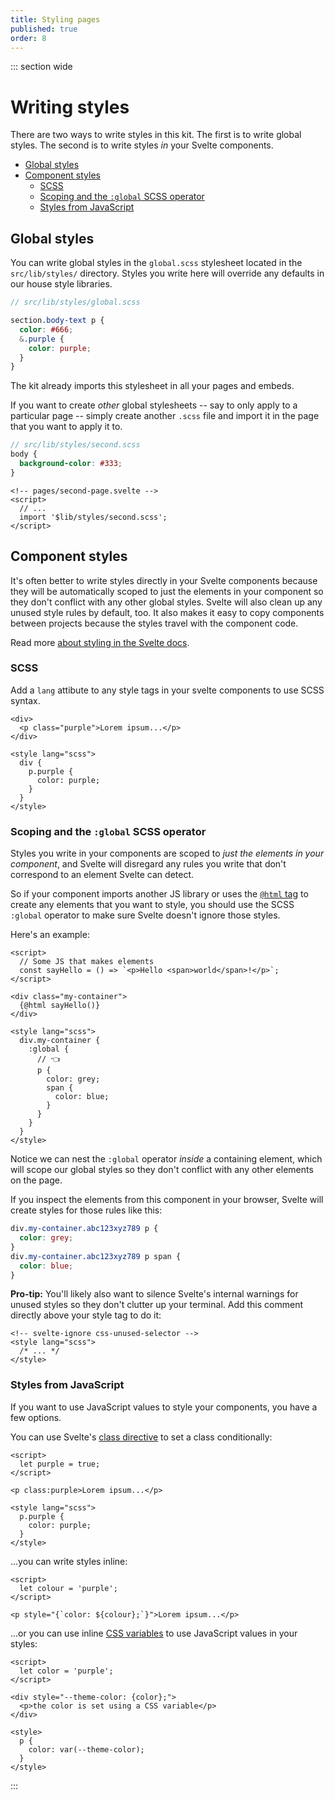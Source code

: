 ```yaml
---
title: Styling pages
published: true
order: 8
---
```


::: section wide

# Writing styles

There are two ways to write styles in this kit. The first is to write global styles. The second is to write styles _in_ your Svelte components.

- [Global styles](#global-styles)
- [Component styles](#component-styles)
  - [SCSS](#scss)
  - [Scoping and the `:global` SCSS operator](#scoping-and-the-global-scss-operator)
  - [Styles from JavaScript](#styles-from-javascript)

## Global styles

You can write global styles in the `global.scss` stylesheet located in the `src/lib/styles/` directory. Styles you write here will override any defaults in our house style libraries.

```SCSS
// src/lib/styles/global.scss

section.body-text p {
  color: #666;
  &.purple {
    color: purple;
  }
}
```

The kit already imports this stylesheet in all your pages and embeds.

If you want to create _other_ global stylesheets -- say to only apply to a particular page -- simply create another `.scss` file and import it in the page that you want to apply it to.

```scss
// src/lib/styles/second.scss
body {
  background-color: #333;
}
```

```svelte
<!-- pages/second-page.svelte -->
<script>
  // ...
  import '$lib/styles/second.scss';
</script>
```

## Component styles

It's often better to write styles directly in your Svelte components because they will be automatically scoped to just the elements in your component so they don't conflict with any other global styles. Svelte will also clean up any unused style rules by default, too. It also makes it easy to copy components between projects because the styles travel with the component code.

Read more [about styling in the Svelte docs](https://svelte.dev/tutorial/styling).

### SCSS

Add a `lang` attibute to any style tags in your svelte components to use SCSS syntax.

```svelte
<div>
  <p class="purple">Lorem ipsum...</p>
</div>

<style lang="scss">
  div {
    p.purple {
      color: purple;
    }
  }
</style>
```

### Scoping and the `:global` SCSS operator

Styles you write in your components are scoped to _just the elements in your component_, and Svelte will disregard any rules you write that don't correspond to an element Svelte can detect.

So if your component imports another JS library or uses the [`@html` tag](https://svelte.dev/tutorial/html-tags) to create any elements that you want to style, you should use the SCSS `:global` operator to make sure Svelte doesn't ignore those styles.

Here's an example:

```svelte
<script>
  // Some JS that makes elements
  const sayHello = () => `<p>Hello <span>world</span>!</p>`;
</script>

<div class="my-container">
  {@html sayHello()}
</div>

<style lang="scss">
  div.my-container {
    :global {
      // 👈
      p {
        color: grey;
        span {
          color: blue;
        }
      }
    }
  }
</style>
```

Notice we can nest the `:global` operator _inside_ a containing element, which will scope our global styles so they don't conflict with any other elements on the page.

If you inspect the elements from this component in your browser, Svelte will create styles for those rules like this:

```css
div.my-container.abc123xyz789 p {
  color: grey;
}
div.my-container.abc123xyz789 p span {
  color: blue;
}
```

**Pro-tip:** You'll likely also want to silence Svelte's internal warnings for unused styles so they don't clutter up your terminal. Add this comment directly above your style tag to do it:

```svelte
<!-- svelte-ignore css-unused-selector -->
<style lang="scss">
  /* ... */
</style>
```

### Styles from JavaScript

If you want to use JavaScript values to style your components, you have a few options.

You can use Svelte's [class directive](https://svelte.dev/tutorial/classes) to set a class conditionally:

```svelte
<script>
  let purple = true;
</script>

<p class:purple>Lorem ipsum...</p>

<style lang="scss">
  p.purple {
    color: purple;
  }
</style>
```

...you can write styles inline:

```svelte
<script>
  let colour = 'purple';
</script>

<p style="{`color: ${colour};`}">Lorem ipsum...</p>
```

...or you can use inline [CSS variables](https://developer.mozilla.org/en-US/docs/Web/CSS/Using_CSS_custom_properties) to use JavaScript values in your styles:

```svelte
<script>
  let color = 'purple';
</script>

<div style="--theme-color: {color};">
  <p>the color is set using a CSS variable</p>
</div>

<style>
  p {
    color: var(--theme-color);
  }
</style>
```

:::
